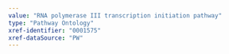 ```yaml
---
value: "RNA polymerase III transcription initiation pathway"
type: "Pathway Ontology"
xref-identifier: "0001575"
xref-dataSource: "PW"
---
```

